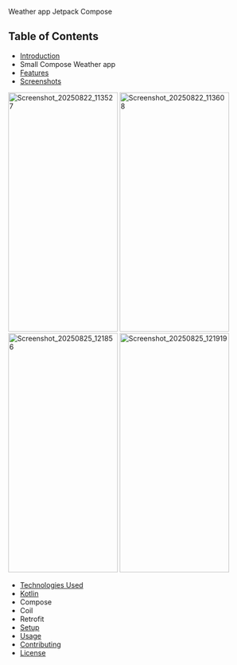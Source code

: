 Weather app Jetpack Compose

## Table of Contents
- [Introduction](#introduction)
- Small Compose Weather app 
- [Features](#features)
- [Screenshots](#screenshots)


<img width="220" height="480" alt="Screenshot_20250822_113527" src="https://github.com/user-attachments/assets/81b2e1f3-9b14-45d9-8253-186945a3ab48" />

<img width="220" height="480" alt="Screenshot_20250822_113608" src="https://github.com/user-attachments/assets/e1f27127-c60b-4689-a96e-adddc73e2281" />

<img width="220" height="480" alt="Screenshot_20250825_121856" src="https://github.com/user-attachments/assets/24722ed9-53be-4eef-9b6e-564e3426056b" />

<img width="220" height="480" alt="Screenshot_20250825_121919" src="https://github.com/user-attachments/assets/68cd952b-74e2-420a-bde8-976d4c24921d" />







- [Technologies Used](#technologies-used)
- [Kotlin](https://kotlinlang.org/)
- Compose
- Coil
- Retrofit
- [Setup](#setup)
- [Usage](#usage)
- [Contributing](#contributing)
- [License](#license)


